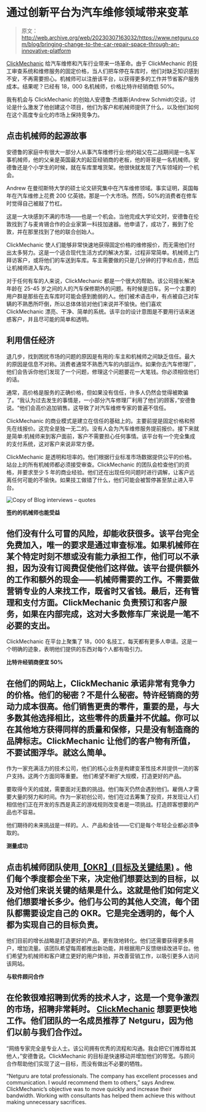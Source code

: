 # 通过创新平台为汽车维修领域带来变革

> 原文：<http://web.archive.org/web/20230307163032/https://www.netguru.com/blog/bringing-change-to-the-car-repair-space-through-an-innovative-platform>

 [ClickMechanic](http://web.archive.org/web/20220929104130/https://www.clickmechanic.com/) 给汽车维修和汽车行业带来一场革命。由于 ClickMechanic 的技工审查系统和维修服务的固定价格，当人们把车停在车库时，他们对缺乏知识感到不安，不再需要担心。机械师可以注册该平台，以获得更多的工作并节省客户服务成本。结果呢？已经有 18，000 名机械师，价格比特许经销商低 50%。

我有机会与 ClickMechanic 的创始人安德鲁·杰维斯(Andrew Schmidt)交谈，讨论是什么激发了他创建这个项目，他们为客户和机械师提供了什么，以及他们如何在这个高度专业化的市场上保持竞争力。

## **点击机械师的起源故事**

安德鲁的家庭中有很大一部分人从事汽车维修行业:他的祖父在二战期间是一名军事机械师，他的父亲是英国最大的起亚经销商的老板，他的哥哥是一名机械师。安德鲁还是个小学生的时候，就在车库里堆货架。他很快就发现了汽车领域的一个机会。

Andrew 在曼彻斯特大学的硕士论文研究集中在汽车维修领域。事实证明，英国每年在汽车维修上花费 200 亿英镑。那是一个大市场。然而，50%的消费者在修车时觉得自己被敲了竹杠。

这是一大块感到不满的市场——也是一个机会。当他完成大学论文时，安德鲁在伦敦找到了与麦肯锡合作的企业家第一科技加速器。他申请了，成功了，搬到了伦敦，并在那里找到了他的联合创始人。

ClickMechanic 使人们能够非常快速地获得固定价格的维修报价，而无需他们付出太多努力。这是一个适合现代生活方式的解决方案，过程非常简单。机械师上门拜访客户，或将他们的车送到车库。车主需要做的只是几分钟的打字和点击，然后让机械师进入车内。

对于任何有车的人来说，ClickMechanic 都是一个很大的帮助。该公司擅长解决年龄在 25-45 岁之间的人的汽车保修期外的问题。有时候是旧车。另一个主要的用户群是那些在去车库时可能会感到脆弱的人。他们被术语击中，有点被自己对车辆的不熟悉所吓倒，所以总体体验对他们来说并不愉快。他们喜欢 ClickMechanic 漂亮、干净、简单的系统。该平台的设计意图是不要用行话来迷惑客户，并且尽可能的简单和透明。

## **利用信任经济**

退几步，找到困扰市场的问题的原因是有用的:车主和机械师之间缺乏信任。最大的原因是信息不对称。消费者通常不熟悉汽车的内部运作。如果你去汽车修理厂，他们会告诉你他们发现了一个问题，修理这个问题要花一大笔钱。你必须相信他们的话。

通常，高价格是服务的正确价格，但如果没有信任，许多人仍然会觉得被欺骗了。“我认为过去发生的事情是，一小部分汽车修理厂利用了他们的顾客，”安德鲁说。“他们会高价追加销售。这导致了对汽车维修专家的普遍不信任。

ClickMechanic 的商业模式是建立在信任的基础上的。主要前提是固定价格和预先在线报价。这完全是独一无二的。没有人会为汽车维修服务提前报价。接下来就是简单:机械师来到客户面前，客户不需要担心任何事情。该平台有一个完全集成的支付系统，这对客户来说非常方便。

ClickMechanic 是透明和坦率的。他们根据行业标准市场数据提供公平的价格。站台上的所有机械师都必须接受审查。ClickMechanic 的团队会检查他们的资格，并要求至少 5 年的商业经验。他们还在出现任何问题时进行调解，让客户远离任何可能的不愉快。如果技工做错了什么，他们可能会被暂停甚至禁止进入平台。

![Copy of Blog interviews – quotes](img/b539125bd5f0605786ea5f563f699f38.png)

**签约的机械师也能受益**

## 他们没有什么可冒的风险，却能收获很多。该平台完全免费加入，唯一的要求是通过审查标准。如果机械师在某个特定时刻不想或没有能力承担工作，他们可以不承担，因为没有订阅费促使他们这样做。该平台提供额外的工作和额外的现金——机械师需要的工作。不需要做营销专业的人来找工作，既省时又省钱。最后，还有管理和支付方面。ClickMechanic 负责预订和客户服务，如果在内部完成，这对大多数修车厂来说是一笔不必要的支出。

ClickMechanic 在平台上聚集了 18，000 名技工，每天都有更多人申请。这是一个明确的迹象，表明他们提供的东西对每个人都有吸引力。

**比特许经销商便宜 50%**

## 在他们的网站上，ClickMechanic 承诺非常有竞争力的价格。他们的秘密？不是什么秘密。特许经销商的劳动力成本很高。他们销售更贵的零件，重要的是，与大多数其他选择相比，这些零件的质量并不优越。你可以在其他地方获得同样的质量和保修，只是没有制造商的品牌标志。ClickMechanic 让他们的客户物有所值，不要试图浮华。就这么简单。

作为一家充满活力的技术公司，他们的核心业务是构建变革性技术并提供一流的客户支持。这两个方面同等重要。 他们希望不断扩大规模，打造更好的产品。

要取得今天的成就，需要面对无数的挑战。他们每天仍然会遇到他们。雇佣人才需要大量的努力和时间。作为一家初创公司，他们在过去筹集了投资，并发现让人们相信他们正在开发的东西是真正的游戏规则改变者是一项挑战。打造顾客想要的产品也不容易。

他们期待的未来挑战是一样的。人、产品和金钱——它们是每个年轻企业都必须争取的。

**测量成功**

## 点击机械师团队使用[【OKR】(目标及关键结果)](http://web.archive.org/web/20220929104130/https://en.wikipedia.org/wiki/OKR) 。他们每个季度都会坐下来，决定他们想要达到的目标，以及对他们来说关键的结果是什么。这就是他们如何定义他们想要增长多少。他们与公司的其他人交流，每个团队都需要设定自己的 OKR。它是完全透明的，每个人都为实现自己的目标负责。

他们目前的增长战略是打造更好的产品，更有效地转化。他们还需要获得更多用户，增加流量。该团队希望每周都推出新功能，并根据用户反馈继续改进平台。他们希望为机械师和客户建立更好的用户体验，并改善营销工作，以吸引更多人访问该网站。

**与软件顾问合作**

## 在伦敦很难招聘到优秀的技术人才，这是一个竞争激烈的市场，招聘非常耗时。 [ClickMechanic](http://web.archive.org/web/20220929104130/https://www.clickmechanic.com/) 想要更快地工作。他们团队的一名成员推荐了 Netguru，因为他们以前与我们合作过。

“网络专家完全是专业人士。该公司拥有优秀的流程和沟通。我会把它们推荐给其他人，”安德鲁说。ClickMechanic 的目标是快速移动并增加他们的带宽。与顾问合作帮助他们实现了这一目标，而没有做出不必要的牺牲。

“Netguru are total professionals. The company has excellent processes and communication. I would recommend them to others,” says Andrew. ClickMechanic’s objective was to move quickly and increase their bandwidth. Working with consultants has helped them achieve this without making unnecessary sacrifices.